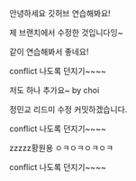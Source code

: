 안녕하세요 깃허브 연습해봐요!


제 브랜치에서 수정한 것입니다잉~

같이 연습해봐서 좋네요!

conflict 나도록 던지기~~~~

저도 하나 추가요~ by choi

정민교 리드미 수정 커밋하겠습니다.

conflict 나도록 던지기~~~~

zzzzz황원용 ㅇㅋㅇㅋㅇㅋㅇㅋ

conflict 나도록 던지기~~~~

